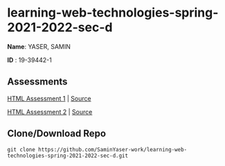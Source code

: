 # learning-web-technologies-spring-2021-2022-sec-d

**Name**: YASER, SAMIN

**ID**  : 19-39442-1

## Assessments
[HTML Assessment 1](https://saminyaser-work.github.io/learning-web-technologies-spring-2021-2022-sec-d/MID_LAB_TASK_02_HTML/assessment1_page1.html) | [Source](https://github.com/SaminYaser-work/learning-web-technologies-spring-2021-2022-sec-d/tree/master/MID_LAB_TASK_02_HTML)

[HTML Assessment 2](https://saminyaser-work.github.io/learning-web-technologies-spring-2021-2022-sec-d/MID_LAB_TASK_02_HTML/assessment2_cv.html) | [Source](https://github.com/SaminYaser-work/learning-web-technologies-spring-2021-2022-sec-d/tree/master/MID_LAB_TASK_02_HTML)
## Clone/Download Repo

```
git clone https://github.com/SaminYaser-work/learning-web-technologies-spring-2021-2022-sec-d.git
```
